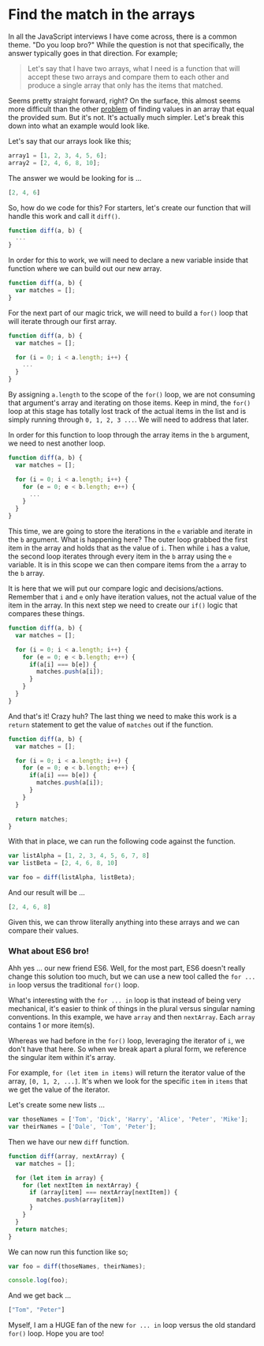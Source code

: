 # Find the match in the arrays

In all the JavaScript interviews I have come across, there is a common theme. "Do you loop bro?" While the question is not that specifically, the answer typically goes in that direction. For example;

> Let's say that I have two arrays, what I need is a function that will accept these two arrays and compare them to each other and produce a single array that only has the items that matched.

Seems pretty straight forward, right? On the surface, this almost seems more difficult than the other [problem](/interview/compareArray.html) of finding values in an array that equal the provided sum. But it's not. It's actually much simpler. Let's break this down into what an example would look like.

Let's say that our arrays look like this;

```js
array1 = [1, 2, 3, 4, 5, 6];
array2 = [2, 4, 6, 8, 10];
```

The answer we would be looking for is ...

```js
[2, 4, 6]
```

So, how do we code for this? For starters, let's create our function that will handle this work and call it `diff()`.

```js
function diff(a, b) {
  ...
}
```

In order for this to work, we will need to declare a new variable inside that function where we can build out our new array.

```js
function diff(a, b) {
  var matches = [];
}
```

For the next part of our magic trick, we will need to build a `for()` loop that will iterate through our first array.

```js
function diff(a, b) {
  var matches = [];

  for (i = 0; i < a.length; i++) {
    ...
  }
}
```

By assigning `a.length` to the scope of the `for()` loop, we are not consuming that argument's array and iterating on those items. Keep in mind, the `for()` loop at this stage has totally lost track of the actual items in the list and is simply running through `0, 1, 2, 3 ...`. We will need to address that later.

In order for this function to loop through the array items in the `b` argument, we need to nest another loop.

```js
function diff(a, b) {
  var matches = [];

  for (i = 0; i < a.length; i++) {
    for (e = 0; e < b.length; e++) {
      ...
    }
  }
}
```

This time, we are going to store the iterations in the `e` variable and iterate in the `b` argument. What is happening here? The outer loop grabbed the first item in the array and holds that as the value of `i`. Then while `i` has a value, the second loop iterates through every item in the `b` array using the `e` variable. It is in this scope we can then compare items from the `a` array to the `b` array.

It is here that we will put our compare logic and decisions/actions. Remember that `i` and `e` only have iteration values, not the actual value of the item in the array. In this next step we need to create our `if()` logic that compares these things.

```js
function diff(a, b) {
  var matches = [];

  for (i = 0; i < a.length; i++) {
    for (e = 0; e < b.length; e++) {
      if(a[i] === b[e]) {
        matches.push(a[i]);
      }
    }
  }
}
```

And that's it! Crazy huh? The last thing we need to make this work is a `return` statement to get the value of `matches` out if the function.

```js
function diff(a, b) {
  var matches = [];

  for (i = 0; i < a.length; i++) {
    for (e = 0; e < b.length; e++) {
      if(a[i] === b[e]) {
        matches.push(a[i]);
      }
    }
  }

  return matches;
}
```

With that in place, we can run the following code against the function.

```js
var listAlpha = [1, 2, 3, 4, 5, 6, 7, 8]
var listBeta = [2, 4, 6, 8, 10]

var foo = diff(listAlpha, listBeta);
```

And our result will be ...

```js
[2, 4, 6, 8]
```

Given this, we can throw literally anything into these arrays and we can compare their values.

### What about ES6 bro!

Ahh yes ... our new friend ES6. Well, for the most part, ES6 doesn't really change this solution too much, but we can use a new tool called the `for ... in` loop versus the traditional `for()` loop.

What's interesting with the `for ... in` loop is that instead of being very mechanical, it's easier to think of things in the plural versus singular naming conventions. In this example, we have `array` and then `nextArray`. Each `array` contains 1 or more item(s).

Whereas we had before in the `for()` loop, leveraging the iterator of `i`, we don't have that here. So when we break apart a plural form, we reference the singular item within it's array.

For example, `for (let item in items)` will return the iterator value of the array, `[0, 1, 2, ...]`. It's when we look for the specific `item` in `items` that we get the value of the iterator.

Let's create some new lists ...

```js
var thoseNames = ['Tom', 'Dick', 'Harry', 'Alice', 'Peter', 'Mike'];
var theirNames = ['Dale', 'Tom', 'Peter'];
```

Then we have our new `diff` function.


```js
function diff(array, nextArray) {
  var matches = [];

  for (let item in array) {
    for (let nextItem in nextArray) {
      if (array[item] === nextArray[nextItem]) {
        matches.push(array[item])
      }
    }
  }
  return matches;
}
```

We can now run this function like so;

```js
var foo = diff(thoseNames, theirNames);

console.log(foo);
```

And we get back ...

```js
["Tom", "Peter"]
```

Myself, I am a HUGE fan of the new `for ... in` loop versus the old standard `for()` loop. Hope you are too!
